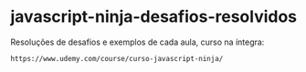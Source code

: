 # javascript-ninja-desafios-resolvidos
Resoluções de desafios e exemplos de cada aula, curso na íntegra: 

`https://www.udemy.com/course/curso-javascript-ninja/`
